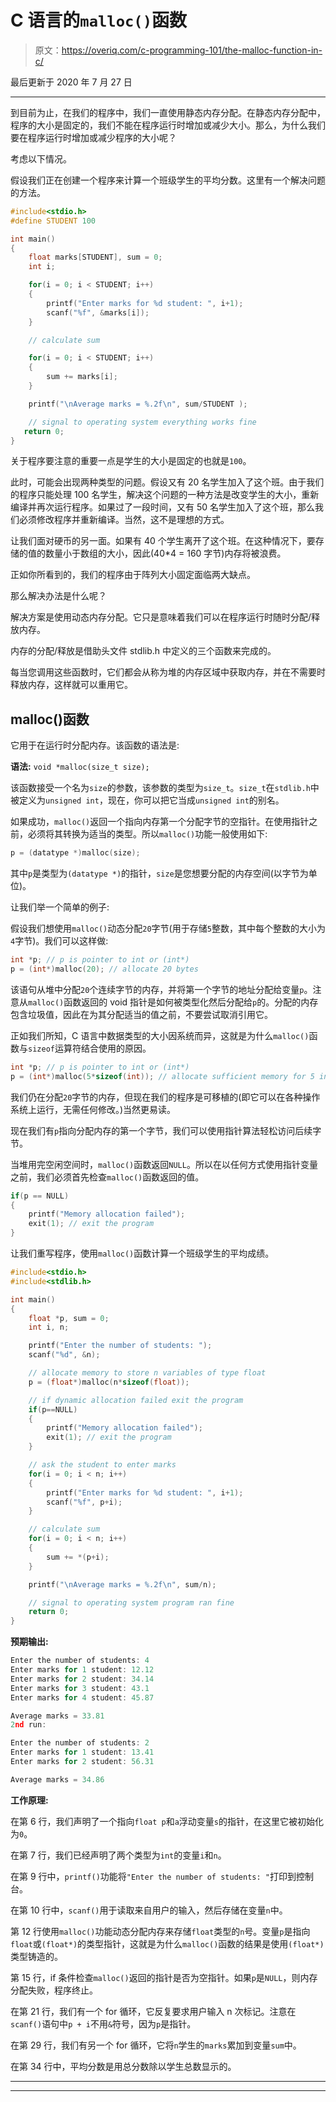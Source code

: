 # C 语言的`malloc()`函数

> 原文：<https://overiq.com/c-programming-101/the-malloc-function-in-c/>

最后更新于 2020 年 7 月 27 日

* * *

到目前为止，在我们的程序中，我们一直使用静态内存分配。在静态内存分配中，程序的大小是固定的，我们不能在程序运行时增加或减少大小。那么，为什么我们要在程序运行时增加或减少程序的大小呢？

考虑以下情况。

假设我们正在创建一个程序来计算一个班级学生的平均分数。这里有一个解决问题的方法。

```c
#include<stdio.h>
#define STUDENT 100

int main()
{
    float marks[STUDENT], sum = 0;
    int i;

    for(i = 0; i < STUDENT; i++)
    {
        printf("Enter marks for %d student: ", i+1);
        scanf("%f", &marks[i]);
    }

    // calculate sum

    for(i = 0; i < STUDENT; i++)
    {
        sum += marks[i];
    }

    printf("\nAverage marks = %.2f\n", sum/STUDENT );

    // signal to operating system everything works fine
   return 0;
}

```

关于程序要注意的重要一点是学生的大小是固定的也就是`100`。

此时，可能会出现两种类型的问题。假设又有 20 名学生加入了这个班。由于我们的程序只能处理 100 名学生，解决这个问题的一种方法是改变学生的大小，重新编译并再次运行程序。如果过了一段时间，又有 50 名学生加入了这个班，那么我们必须修改程序并重新编译。当然，这不是理想的方式。

让我们面对硬币的另一面。如果有 40 个学生离开了这个班。在这种情况下，要存储的值的数量小于数组的大小，因此(40*4 = 160 字节)内存将被浪费。

正如你所看到的，我们的程序由于阵列大小固定面临两大缺点。

那么解决办法是什么呢？

解决方案是使用动态内存分配。它只是意味着我们可以在程序运行时随时分配/释放内存。

内存的分配/释放是借助头文件 stdlib.h 中定义的三个函数来完成的。

每当您调用这些函数时，它们都会从称为堆的内存区域中获取内存，并在不需要时释放内存，这样就可以重用它。

## malloc()函数

它用于在运行时分配内存。该函数的语法是:

**语法:** `void *malloc(size_t size);`

该函数接受一个名为`size`的参数，该参数的类型为`size_t`。`size_t`在`stdlib.h`中被定义为`unsigned int`，现在，你可以把它当成`unsigned int`的别名。

如果成功，`malloc()`返回一个指向内存第一个分配字节的空指针。在使用指针之前，必须将其转换为适当的类型。所以`malloc()`功能一般使用如下:

```c
p = (datatype *)malloc(size);

```

其中`p`是类型为`(datatype *)`的指针，`size`是您想要分配的内存空间(以字节为单位)。

让我们举一个简单的例子:

假设我们想使用`malloc()`动态分配`20`字节(用于存储`5`整数，其中每个整数的大小为`4`字节)。我们可以这样做:

```c
int *p; // p is pointer to int or (int*)
p = (int*)malloc(20); // allocate 20 bytes

```

该语句从堆中分配`20`个连续字节的内存，并将第一个字节的地址分配给变量`p`。注意从`malloc()`函数返回的 void 指针是如何被类型化然后分配给`p`的。分配的内存包含垃圾值，因此在为其分配适当的值之前，不要尝试取消引用它。

正如我们所知，C 语言中数据类型的大小因系统而异，这就是为什么`malloc()`函数与`sizeof`运算符结合使用的原因。

```c
int *p; // p is pointer to int or (int*)
p = (int*)malloc(5*sizeof(int)); // allocate sufficient memory for 5 integers

```

我们仍在分配`20`字节的内存，但现在我们的程序是可移植的(即它可以在各种操作系统上运行，无需任何修改。)当然更易读。

现在我们有`p`指向分配内存的第一个字节，我们可以使用指针算法轻松访问后续字节。

当堆用完空闲空间时，`malloc()`函数返回`NULL`。所以在以任何方式使用指针变量之前，我们必须首先检查`malloc()`函数返回的值。

```c
if(p == NULL)
{
    printf("Memory allocation failed");
    exit(1); // exit the program
}

```

让我们重写程序，使用`malloc()`函数计算一个班级学生的平均成绩。

```c
#include<stdio.h>
#include<stdlib.h>

int main()
{
    float *p, sum = 0;
    int i, n;

    printf("Enter the number of students: ");
    scanf("%d", &n);

    // allocate memory to store n variables of type float
    p = (float*)malloc(n*sizeof(float));

    // if dynamic allocation failed exit the program
    if(p==NULL)
    {
        printf("Memory allocation failed");
        exit(1); // exit the program
    }

    // ask the student to enter marks
    for(i = 0; i < n; i++)
    {
        printf("Enter marks for %d student: ", i+1);
        scanf("%f", p+i);
    }

    // calculate sum
    for(i = 0; i < n; i++)
    {
        sum += *(p+i);
    }

    printf("\nAverage marks = %.2f\n", sum/n);

    // signal to operating system program ran fine
    return 0;
}

```

**预期输出:**

```c
Enter the number of students: 4
Enter marks for 1 student: 12.12
Enter marks for 2 student: 34.14
Enter marks for 3 student: 43.1
Enter marks for 4 student: 45.87

Average marks = 33.81
2nd run:

Enter the number of students: 2
Enter marks for 1 student: 13.41
Enter marks for 2 student: 56.31

Average marks = 34.86

```

**工作原理:**

在第 6 行，我们声明了一个指向`float p`和`a`浮动变量`s`的指针，在这里它被初始化为`0`。

在第 7 行，我们已经声明了两个类型为`int`的变量`i`和`n`。

在第 9 行中，`printf()`功能将`"Enter the number of students: "`打印到控制台。

在第 10 行中，`scanf()`用于读取来自用户的输入，然后存储在变量`n`中。

第 12 行使用`malloc()`功能动态分配内存来存储`float`类型的`n`号。变量`p`是指向`float`或`(float*)`的类型指针，这就是为什么`malloc()`函数的结果是使用`(float*)`类型铸造的。

第 15 行，if 条件检查`malloc()`返回的指针是否为空指针。如果`p`是`NULL`，则内存分配失败，程序终止。

在第 21 行，我们有一个 for 循环，它反复要求用户输入 n 次标记。注意在`scanf()`语句中`p + i`不用`&`符号，因为`p`是指针。

在第 29 行，我们有另一个 for 循环，它将`n`学生的`marks`累加到变量`sum`中。

在第 34 行中，平均分数是用总分数除以学生总数显示的。

* * *

* * *